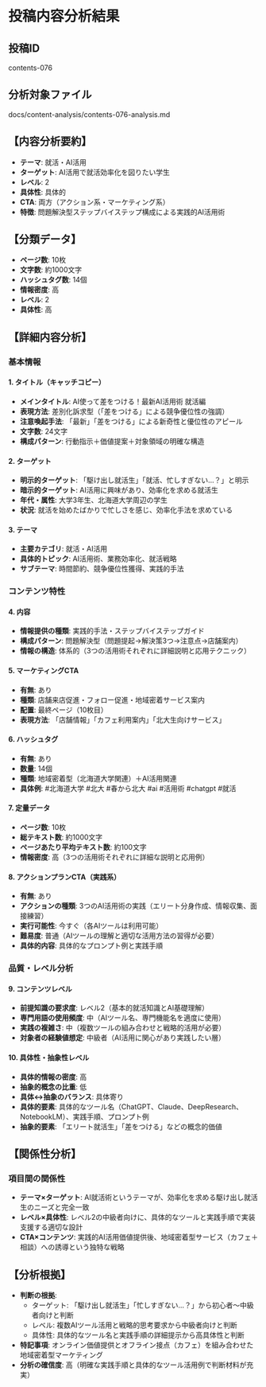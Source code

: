 # 投稿内容分析結果

## 投稿ID
contents-076

## 分析対象ファイル
docs/content-analysis/contents-076-analysis.md

## 【内容分析要約】
- **テーマ**: 就活・AI活用
- **ターゲット**: AI活用で就活効率化を図りたい学生
- **レベル**: 2
- **具体性**: 具体的
- **CTA**: 両方（アクション系・マーケティング系）
- **特徴**: 問題解決型ステップバイステップ構成による実践的AI活用術

## 【分類データ】
- **ページ数**: 10枚
- **文字数**: 約1000文字
- **ハッシュタグ数**: 14個
- **情報密度**: 高
- **レベル**: 2
- **具体性**: 高

## 【詳細内容分析】

### 基本情報
#### 1. タイトル（キャッチコピー）
- **メインタイトル**: AI使って差をつける！最新AI活用術 就活編
- **表現方法**: 差別化訴求型（「差をつける」による競争優位性の強調）
- **注意喚起手法**: 「最新」「差をつける」による新奇性と優位性のアピール
- **文字数**: 24文字
- **構成パターン**: 行動指示＋価値提案＋対象領域の明確な構造

#### 2. ターゲット
- **明示的ターゲット**: 「駆け出し就活生」「就活、忙しすぎない...？」と明示
- **暗示的ターゲット**: AI活用に興味があり、効率化を求める就活生
- **年代・属性**: 大学3年生、北海道大学周辺の学生
- **状況**: 就活を始めたばかりで忙しさを感じ、効率化手法を求めている

#### 3. テーマ
- **主要カテゴリ**: 就活・AI活用
- **具体的トピック**: AI活用術、業務効率化、就活戦略
- **サブテーマ**: 時間節約、競争優位性獲得、実践的手法

### コンテンツ特性
#### 4. 内容
- **情報提供の種類**: 実践的手法・ステップバイステップガイド
- **構成パターン**: 問題解決型（問題提起→解決策3つ→注意点→店舗案内）
- **情報の構造**: 体系的（3つの活用術それぞれに詳細説明と応用テクニック）

#### 5. マーケティングCTA
- **有無**: あり
- **種類**: 店舗来店促進・フォロー促進・地域密着サービス案内
- **配置**: 最終ページ（10枚目）
- **表現方法**: 「店舗情報」「カフェ利用案内」「北大生向けサービス」

#### 6. ハッシュタグ
- **有無**: あり
- **数量**: 14個
- **種類**: 地域密着型（北海道大学関連）＋AI活用関連
- **具体例**: #北海道大学 #北大 #春から北大 #ai #活用術 #chatgpt #就活

#### 7. 定量データ
- **ページ数**: 10枚
- **総テキスト数**: 約1000文字
- **ページあたり平均テキスト数**: 約100文字
- **情報密度**: 高（3つの活用術それぞれに詳細な説明と応用例）

#### 8. アクションプランCTA（実践系）
- **有無**: あり
- **アクションの種類**: 3つのAI活用術の実践（エリート分身作成、情報収集、面接練習）
- **実行可能性**: 今すぐ（各AIツールは利用可能）
- **難易度**: 普通（AIツールの理解と適切な活用方法の習得が必要）
- **具体的内容**: 具体的なプロンプト例と実践手順

### 品質・レベル分析
#### 9. コンテンツレベル
- **前提知識の要求度**: レベル2（基本的就活知識とAI基礎理解）
- **専門用語の使用頻度**: 中（AIツール名、専門機能名を適度に使用）
- **実践の複雑さ**: 中（複数ツールの組み合わせと戦略的活用が必要）
- **対象者の経験値想定**: 中級者（AI活用に関心があり実践したい層）

#### 10. 具体性・抽象性レベル
- **具体的情報の密度**: 高
- **抽象的概念の比重**: 低
- **具体↔抽象のバランス**: 具体寄り
- **具体的要素**: 具体的なツール名（ChatGPT、Claude、DeepResearch、NotebookLM）、実践手順、プロンプト例
- **抽象的要素**: 「エリート就活生」「差をつける」などの概念的価値

## 【関係性分析】
### 項目間の関係性
- **テーマ×ターゲット**: AI就活術というテーマが、効率化を求める駆け出し就活生のニーズと完全一致
- **レベル×具体性**: レベル2の中級者向けに、具体的なツールと実践手順で実装支援する適切な設計
- **CTA×コンテンツ**: 実践的AI活用価値提供後、地域密着型サービス（カフェ＋相談）への誘導という独特な戦略

## 【分析根拠】
- **判断の根拠**: 
  - ターゲット: 「駆け出し就活生」「忙しすぎない...？」から初心者〜中級者向けと判断
  - レベル: 複数AIツール活用と戦略的思考要求から中級者向けと判断
  - 具体性: 具体的なツール名と実践手順の詳細提示から高具体性と判断
- **特記事項**: オンライン価値提供とオフライン接点（カフェ）を組み合わせた地域密着型マーケティング
- **分析の確信度**: 高（明確な実践手順と具体的なツール活用例で判断材料が充実）